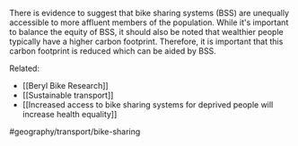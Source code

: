 There is evidence to suggest that bike sharing systems (BSS) are unequally accessible to more affluent members of the population. While it's important to balance the equity of BSS, it should also be noted that wealthier people typically have a higher carbon footprint. Therefore, it is important that this carbon footprint is reduced which can be aided by BSS.

Related:
- [[Beryl Bike Research]]
- [[Sustainable transport]]
- [[Increased access to bike sharing systems for deprived people will increase health equality]]

#geography/transport/bike-sharing
